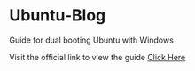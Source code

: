 # Ubuntu-Blog
Guide for dual booting Ubuntu with Windows 

Visit the official link to view the guide [Click Here](https://maximumendurance.github.io/Ubuntu-Blog/) 

